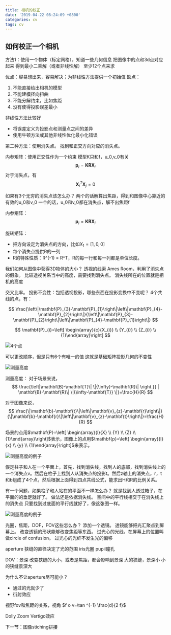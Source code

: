 ```yaml
---
title: 相机的校正
date: '2019-04-22 08:24:09 +0800'
categories: cv
tags: cv
---
```


 <script type="text/x-mathjax-config">
  MathJax.Hub.Config({tex2jax: {inlineMath: [['$','$'], ['\\(','\\)']]}});
</script>
<script type="text/javascript" async
  src="https://cdnjs.cloudflare.com/ajax/libs/mathjax/2.7.5/MathJax.js?config=TeX-MML-AM_CHTML">
</script> 

## 如何校正一个相机

方法1：使用一个物体（标定网格），知道一些几何信息
把图像中的点和3d点对应起来
得到最小二乘解（或者非线性解）
至少12个点来求

优点：容易想出来，容易解决；为非线性方法提供一个初始值
缺点：
1. 不能直接给出相机的模型
2. 不能建模径向扭曲
3. 不能分解约束，比如焦距
4. 没有使得投影误差最小
<!-- more -->
非线性方法比较好
 - 将误差定义为投影点和测量点之间的差异
 - 使用牛顿方法或其他非线性优化最小化错误

第二种方法：使用消失点。
找到和正交方向对应的消失点。

内参矩阵：使用正交性作为一个约束
模型K只和f，u_0,v_0有关
$$
\mathbf{p}_{i}=\mathbf{K} \mathbf{R} \mathbf{X}_{i}
$$
对于消失点，有
$$
\mathbf{X}_{i}^{T} \mathbf{X}_{j}=0
$$

如果有3个无穷的消失点该怎么办？
两个的话解算出焦距，得到和图像中心靠近的有效的u_0和v_0
一个的话，u_0和v_0都在消失点，解不出焦距f

内参矩阵：
$$
\mathbf{p}_{i}=\mathbf{K} \mathbf{R} \mathbf{X}_{i}
$$

旋转矩阵：
  - 把方向设定为消失点的方向，比如$X_1 = [1,0,0]$
  - 每个消失点提供R的一列
  - R的特殊性质：R^(-1) = R^T，R的每一行和每一列都是单位长度。

我们如何从图像中获得3D物体的大小？
透视的线索
Ames Room，利用了消失点的假象。
比较透视关系当中的高度，需要找到消失点。
消失线所在的位置就是相机的高度

交叉比率。
投影不变性：包括透视投影，哪些东西在投影变换中不变呢？
4个共线的点，有：

$$
\frac{\left\|\mathbf{P}_{3}-\mathbf{P}_{1}\right\|\left\|\mathbf{P}_{4}-\mathbf{P}_{2}\right\|}{\left\|\mathbf{P}_{3}-\mathbf{P}_{2}\right\|\left\|\mathbf{P}_{4}-\mathbf{P}_{1}\right\|}
$$

$$
\mathbf{P}_{i}=\left[ \begin{array}{c}{X_{i}} \\ {Y_{i}} \\ {Z_{i}} \\ {1}\end{array}\right]
$$

![4个点](/assets/cv/four_point.png)

可以更改顺序，但是只有6个有唯一的值
这就是基础矩阵投影几何的不变性

![测量高度](/assets/cv/measure_height.png)

测量高度：
对于场景来说，
$$
\frac{\left|\mathbf{B}-\mathbf{T}\| \|{\infty}-\mathbf{R}\| \right.}{ | \mathbf{B}-\mathbf{R}\| \|{\infty-\mathbf{T}} \|}=\frac{H}{R}
$$

对于图像来说，
$$
\frac{\|\mathbf{b}-\mathbf{t}\|\left\|\mathbf{v}_{z}-\mathbf{r}\right\|}{\|\mathbf{b}-\mathbf{r}\|\left\|\mathbf{v}_{z}-\mathbf{t}\right\|}=\frac{H}{R}
$$

场景的点用$\mathbf{P}=\left[ \begin{array}{l}{X} \\ {Y} \\ {Z} \\ {1}\end{array}\right]$表示，图像上的点用$\mathbf{p}=\left[ \begin{array}{l}{x} \\ {y} \\ {1}\end{array}\right]$来表示。

![测量高度的例子](/assets/cv/measure_height_example.png)

假定柱子和人在一个平面上，首先，找到消失线，找到人的底部，找到消失线上的一个消失点v。然后在柱子上找到人从消失点的投影t。然后z轴上的消失点，r，t和b组成了4个点，然后根据上面得到四点共线公式，能求出H和R的比例关系。

有一个问题，如果柱子和人站在的平面不一样怎么办？
就是找到人透过箱子，在平面的的垂足就好了。
做法还是依据消失线。
空间中的平行线相交于在消失线上的消失点
只要找到过底面的平行线就好了，像这张图一样。

![测量高度的例子](/assets/cv/measure.png)

光圈，焦距，DOF，FOV这些怎么办？
添加一个透镜。
透镜能够把光汇聚点到屏幕上。
改变透镜的形状能够改变焦距等东西。
过光心的光线，在屏幕上的位置叫做circle of confusion。
过光心的光纤不发生光的偏移

aperture
狭缝的直径决定了光的范围
iris光圈
pupil瞳孔

DOV：景深
改变狭缝的大小，或者是焦距，都会影响到景深
大的狭缝，景深小
小的狭缝景深大

为什么不让aperture尽可能小？
- 通过的光就少了
- 衍射效应

视野fov和焦距的关系，视角
$f o v=\tan ^{-1} \frac{d}{2 f}$

Dolly Zoom
Vertigo效应

下一节：图像stiching拼接